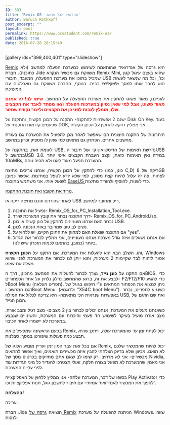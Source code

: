 ```yaml
---
ID: 383
title: 'Remix OS- אנדרואיד לכל מחשב'
author: Baruch Rothkoff
post_excerpt: ""
layout: post
permalink: https://www.bcsstudent.com/remix-os/
published: true
date: 2016-07-28 20:15:40
---
```

[gallery ids="399,400,401" type="slideshow"]

<p style="text-align:justify;"><a href="http://www.jide.com/remixos">Remix</a> היא גרסה של אנדרואיד שהותאמה לשימוש כמערכת הפעלה למחשב (ולא כתוכנה). חברת Jide משווקת גם מכשיר הנקרא Remix Mini, שהוא בעצם עיגול קטן שמכיל בתוכו את מערכת ההפעלה, המעבד, חיבורי USB וכו', וכל מה שנשאר לעשות הוא לחבר אותו למסך <del>ולמקלדת</del> בבית. בנוסף, החברה משווקת גם טאבלטים עם המערכת.</p>

<p style="text-align:justify;">לענייננו, מאוד פשוט להתקין את מערכת ההפעלה על המחשב.
<span style="color:#ff0000;"><strong>שימו לב! זה אמנם מאוד פשוט, אבל למי שאין נסיון במערכות הפעלה ו/או מפחד לאבד את הקבצים שלו, מומלץ לגבות לפני כן את הקבצים וליצור נקודת שחזור.</strong></span>
<p style="text-align:justify;"><span style="color:#333333;">ישנם 2 אפשרויות להתקנה- התקנה על הכונן הקשיח, והתקנה על Disk On Key. בעוד שפעמים קודמות התקנתי על DOK, אני ממליץ דווקא להתקין על הכונן הקשיח.</span></p>
<p style="text-align:justify;">היתרונות של התקנה חיצונית הם שאפשר לאחר מכן להפעיל את המערכת גם בעזרת מחשבים אחרים. הפתרון גם מתאים למי שאין לו מספיק זכרון במחשב.</p>
<p style="text-align:justify;">לעומת זאת, בהתקנה על USB, נדרשת תאימות של הדיסק-און-קי ושל חיבור הUSB במחשב לUSB 3.0. במידה ואין תאימות כזאת, וקצב העברת הקבצים איטי יותר מ10MBs, המערכת תפעל מאוד לאט ולא תהיה נוחה.</p>
<p style="text-align:justify;">כדי להתקין על הכונן הקשיח, אנחנו צריכים מחיצה (כונן, כמו C,D) ריקה של 8GB לפחות. פה זה עלול להיות קצת מסוכן, למי שלא יודע לטפל במחיצות. אפשר כמובן לשאול אותי. אני משתמש בתוכנה <a href="http://www.partition-tool.com/download.htm">EaseUS </a>כדי לשנות, להוסיף ולהוריד מחיצות.</p>
<a href="http://www.jide.com/remixos-for-pc#downloadNow" target="_blank" rel="noopener noreferrer">נוריד את הקובץ ואת תוכנת ההתקנה</a>.
<p style="text-align:justify;">לאחר שהורדנו והכנו מחיצה ריקה או USB ריק ומחובר למחשב,</p>
<ol style="text-align:justify;">
<li>נפעיל את התוכנה- Remix_OS_for_PC_Installation_Tool.exe.</li>
<li>דרך התוכנה נבחר את קובץ המערכת שירד- Remix_OS_for_PC_Android.iso.</li>
<li>נבחר האם אנחנו מעוניינים להתקין על כונן קשיח או כונן USB.</li>
<li>נשים לב טוב שמדובר באות הנכונה לכונן.</li>
<li>אם התוכנה שואלת האם למחוק את התוכן הקיים, יש ללחוץ על "yes".</li>
<li>אם אנחנו נשאלים איזה גודל מערכת אנחנו מעוניינים, אני ממליץ לבחור את הגדול ביותר (כמובן, בהתאם לכמות הזכרון שיש לנו).</li>
</ol>
<p style="text-align:justify;">זהו. השלב הבא הוא להעלות את המערכת. אם התקנו על <strong>הכונן הקשיח</strong>, Windows אמור לזהות לבד שקיימות 2 מערכות, והוא ייתן לנו לבחור את המערכת לפני שהוא מעלה את עצמו.</p>
<p style="text-align:justify;">אם התקנו על <strong>כונן נייד</strong>, נצרך לבחור להעלות את המחשב מהכונן, דרך הBIOS. כדי לבצע את זה, ברגע שהמחשב נדלק נלחץ על אחד הכפתורים- F2/F12/F10 כדי להגיע לBoot Menu (תפריט העלאה). ניתן למצוא את הכפתור המתאים ע"י חיפוש בגוגל של דגם המחשב וBoot Menu. (לדוגמא: "X54C boot Menu"). כשנגיע לתפריט, נבחר באפשרות שנראית הכי מתאימה- היא צריכה לכלול את המילה USB, ואת שם הדגם של הכונן הנייד.</p>
<p style="text-align:justify;">כשאנחנו מעלים את המערכת, אנחנו יכולים לבחור בין 2 מצבים- מצב רגיל ומצב אורח. מצב אורח מועיל בעיקר לשימוש חד פעמי והיכרות עם המערכת, והשינויים שנבצע במערכת לא יישמרו לאחר הכיבוי.</p>
<p style="text-align:justify;">בפעם הראשונה שמפעילים את Remix, יכול לקחת זמן עד שהמערכת עולה, וייתכן שהיא תבצע כמה פעולות שיפורטו במסך. סבלנות.</p>
<p style="text-align:justify;">אם בכל זאת עבר המון זמן ועדיין מוםיע הלוגו של Remix, יכול להיות שהמכשיר שלכם לא תואם. מכיוון שלא בדיוק הצלחתי להבין איזה מכשירים תואמים, ואיך אפשר להתאים מכשירים- אני לא מרחיב. רק שימו לב שאם אתם מחזיקים בכרטיס מסך של Nividia, אני מאמין שהמערכת לא תפעל בצורה חלקה, ואולי תצטרכו להגדיר כל מיני הגדרות עוד לפני עליית המערכת.</p>
<p style="text-align:justify;">בסופו של דבר, המערכת עלתה- אני ממליץ ללחוץ על האפליקצייה Play Activator כדי להפוך את המכשיר לאנדרואיד אמיתי- עם חיבור לחשבון גוגל, חנות אפליקציות וכו'.</p>
<p style="text-align:justify;"><strong>בהצלחה!</strong></p>
<p style="text-align:justify;">עריכה:</p>
<p style="text-align:justify;">חברת Jide הוציאה <a href="http://www.jide.com/remixos-player" target="_blank" rel="noopener noreferrer">גרסה של Remix</a> הניתנת להפעלה על מערכת Windows. שווה לנסות.</p></p>